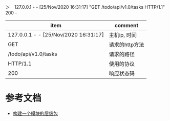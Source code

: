 
＞　127.0.0.1 - - [25/Nov/2020 16:31:17] "GET /todo/api/v1.0/tasks HTTP/1.1" 200 -

| item | comment |
|----| ----|
|127.0.0.1 - - [25/Nov/2020 16:31:17] | 主机ip, 时间|
|GET | 请求的http方法|
|/todo/api/v1.0/tasks | 请求的路径|
|HTTP/1.1 | 使用的协议|
|200 | 响应状态码|


# 参考文档
- [构建一个模块的层级包](https://python3-cookbook.readthedocs.io/zh_CN/latest/c10/p01_make_hierarchical_package_of_modules.html)
